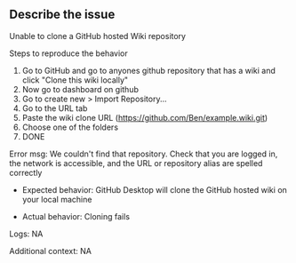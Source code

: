## Describe the issue
Unable to clone a GitHub hosted Wiki repository

Steps to reproduce the behavior
1. Go to GitHub and go to anyones github repository that has a wiki and click "Clone this wiki locally"
2. Now go to dashboard on github
3. Go to create new > Import Repository...
4. Go to the URL tab
5. Paste the wiki clone URL (https://github.com/Ben/example.wiki.git)
6. Choose one of the folders
7. DONE

Error msg: We couldn't find that repository. Check that you are logged in, the network is accessible, and the URL or repository alias are spelled correctly

* Expected behavior: GitHub Desktop will clone the GitHub hosted wiki on your local machine

* Actual behavior: Cloning fails

Logs: NA

Additional context: NA
